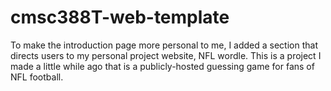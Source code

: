 # cmsc388T-web-template
[<link>](https://brangorm.github.io/Website-Gormley/)
To make the introduction page more personal to me, I added a section that directs users to my personal project website, NFL wordle. This is a project I made a little while ago that is a publicly-hosted guessing game for fans of NFL football.
